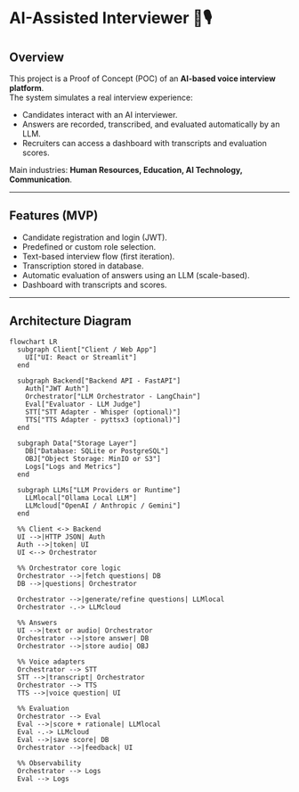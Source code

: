 # AI-Assisted Interviewer 🤖🎙️

## Overview
This project is a Proof of Concept (POC) of an **AI-based voice interview platform**.  
The system simulates a real interview experience:  
- Candidates interact with an AI interviewer.  
- Answers are recorded, transcribed, and evaluated automatically by an LLM.  
- Recruiters can access a dashboard with transcripts and evaluation scores.  

Main industries: **Human Resources, Education, AI Technology, Communication**.  

---

## Features (MVP)
- Candidate registration and login (JWT).  
- Predefined or custom role selection.  
- Text-based interview flow (first iteration).  
- Transcription stored in database.  
- Automatic evaluation of answers using an LLM (scale-based).  
- Dashboard with transcripts and scores.  

---

## Architecture Diagram
```mermaid
flowchart LR
  subgraph Client["Client / Web App"]
    UI["UI: React or Streamlit"]
  end

  subgraph Backend["Backend API - FastAPI"]
    Auth["JWT Auth"]
    Orchestrator["LLM Orchestrator - LangChain"]
    Eval["Evaluator - LLM Judge"]
    STT["STT Adapter - Whisper (optional)"]
    TTS["TTS Adapter - pyttsx3 (optional)"]
  end

  subgraph Data["Storage Layer"]
    DB["Database: SQLite or PostgreSQL"]
    OBJ["Object Storage: MinIO or S3"]
    Logs["Logs and Metrics"]
  end

  subgraph LLMs["LLM Providers or Runtime"]
    LLMlocal["Ollama Local LLM"]
    LLMcloud["OpenAI / Anthropic / Gemini"]
  end

  %% Client <-> Backend
  UI -->|HTTP JSON| Auth
  Auth -->|token| UI
  UI <--> Orchestrator

  %% Orchestrator core logic
  Orchestrator -->|fetch questions| DB
  DB -->|questions| Orchestrator

  Orchestrator -->|generate/refine questions| LLMlocal
  Orchestrator -.-> LLMcloud

  %% Answers
  UI -->|text or audio| Orchestrator
  Orchestrator -->|store answer| DB
  Orchestrator -->|store audio| OBJ

  %% Voice adapters
  Orchestrator --> STT
  STT -->|transcript| Orchestrator
  Orchestrator --> TTS
  TTS -->|voice question| UI

  %% Evaluation
  Orchestrator --> Eval
  Eval -->|score + rationale| LLMlocal
  Eval -.-> LLMcloud
  Eval -->|save score| DB
  Orchestrator -->|feedback| UI

  %% Observability
  Orchestrator --> Logs
  Eval --> Logs
